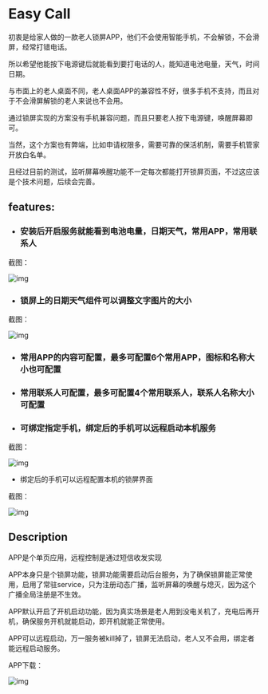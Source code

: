 # Easy Call


初衷是给家人做的一款老人锁屏APP，他们不会使用智能手机，不会解锁，不会滑屏，经常打错电话。

所以希望他能按下电源键后就能看到要打电话的人，能知道电池电量，天气，时间日期。

与市面上的老人桌面不同，老人桌面APP的兼容性不好，很多手机不支持，而且对于不会滑屏解锁的老人来说也不会用。

通过锁屏实现的方案没有手机兼容问题，而且只要老人按下电源键，唤醒屏幕即可。

当然，这个方案也有弊端，比如申请权限多，需要可靠的保活机制，需要手机管家开放白名单。

且经过目前的测试，监听屏幕唤醒功能不一定每次都能打开锁屏页面，不过这应该是个技术问题，后续会完善。


## features:

* ### 安装后开启服务就能看到电池电量，日期天气，常用APP，常用联系人


截图：

![img](./screen/lock.png)


* ### 锁屏上的日期天气组件可以调整文字图片的大小

截图：

![img](./screen/config.png)

* ### 常用APP的内容可配置，最多可配置6个常用APP，图标和名称大小也可配置

* ### 常用联系人可配置，最多可配置4个常用联系人，联系人名称大小可配置

* ### 可绑定指定手机，绑定后的手机可以远程启动本机服务

截图：

![img](./screen/sys_config.png)

* 绑定后的手机可以远程配置本机的锁屏界面

截图：

![img](./screen/send_sms.png)


## Description

APP是个单页应用，远程控制是通过短信收发实现

APP本身只是个锁屏功能，锁屏功能需要启动后台服务，为了确保锁屏能正常使用，启用了常驻service，只为注册动态广播，监听屏幕的唤醒与熄灭，因为这个广播全局注册是不生效。

APP默认开启了开机启动功能，因为真实场景是老人用到没电关机了，充电后再开机，确保服务开机就能启动，即开机就能正常使用。

APP可以远程启动，万一服务被kill掉了，锁屏无法启动，老人又不会用，绑定者能远程启动服务。

APP下载：

![img](./screen/qrcode.png)





